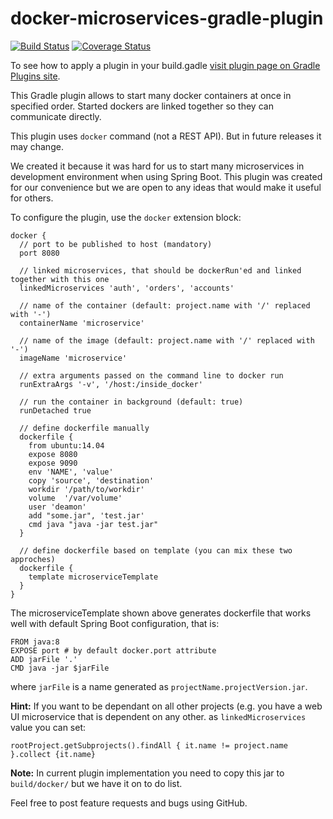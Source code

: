 # docker-microservices-gradle-plugin

[![Build Status](https://travis-ci.org/michalborek/docker-microservices-gradle-plugin.svg)](https://travis-ci.org/michalborek/docker-microservices-gradle-plugin) [![Coverage Status](https://coveralls.io/repos/michalborek/docker-microservices-gradle-plugin/badge.svg?branch=master)](https://coveralls.io/r/michalborek/docker-microservices-gradle-plugin?branch=master)

To see how to apply a plugin in your build.gadle [visit plugin page on Gradle Plugins site](https://plugins.gradle.org/plugin/pl.greenpath.gradle.docker.microservices).

This Gradle plugin allows to start many docker containers at once in specified order. Started dockers are linked 
together so they can communicate directly.

This plugin uses `docker` command (not a REST API). But in future releases it may change.

We created it because it was hard for us to start many microservices in development environment when using Spring Boot. 
This plugin was created for our convenience but we are open to any ideas that would make it useful for others.


To configure the plugin, use the `docker` extension block:

    docker {
      // port to be published to host (mandatory)
      port 8080

      // linked microservices, that should be dockerRun'ed and linked together with this one
      linkedMicroservices 'auth', 'orders', 'accounts'

      // name of the container (default: project.name with '/' replaced with '-')
      containerName 'microservice'

      // name of the image (default: project.name with '/' replaced with '-')
      imageName 'microservice'

      // extra arguments passed on the command line to docker run
      runExtraArgs '-v', '/host:/inside_docker'

      // run the container in background (default: true)
      runDetached true

      // define dockerfile manually
      dockerfile {
        from ubuntu:14.04
        expose 8080
        expose 9090
        env 'NAME', 'value'
        copy 'source', 'destination'
        workdir '/path/to/workdir'
        volume  '/var/volume'
        user 'deamon'
        add "some.jar", 'test.jar'
        cmd java "java -jar test.jar"
      }

      // define dockerfile based on template (you can mix these two approches)
      dockerfile {
        template microserviceTemplate
      }
    }

The microserviceTemplate shown above generates dockerfile that works well with default 
Spring Boot configuration, that is:

    FROM java:8
    EXPOSE port # by default docker.port attribute
    ADD jarFile '.'
    CMD java -jar $jarFile

where `jarFile` is a name generated as `projectName.projectVersion.jar`.

**Hint:** If you want to be dependant on all other projects (e.g. you have a web UI microservice that 
is dependent on any other. as `linkedMicroservices` value you can set:

    rootProject.getSubprojects().findAll { it.name != project.name }.collect {it.name}

**Note:** In current plugin implementation you need to copy this jar to `build/docker/` but we have it on to do list.


Feel free to post feature requests and bugs using GitHub.
